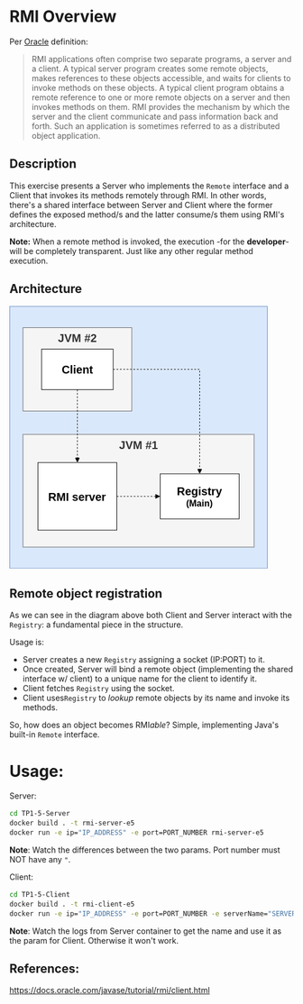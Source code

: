 # RMI Overview
Per [Oracle](https://docs.oracle.com/javase/tutorial/rmi/overview.html) definition:

>RMI applications often comprise two separate programs, a server and a client. A typical server program creates some remote objects, makes references to these objects accessible, and waits for clients to invoke methods on these objects. A typical client program obtains a remote reference to one or more remote objects on a server and then invokes methods on them. RMI provides the mechanism by which the server and the client communicate and pass information back and forth. Such an application is sometimes referred to as a distributed object application.

## Description
This exercise presents a Server who implements the ``Remote`` interface and a Client that invokes its methods remotely through RMI.
In other words, there's a shared interface between Server and Client where the former defines the exposed method/s and the latter consume/s them using RMI's architecture.

**Note:** When a remote method is invoked, the execution -for the **developer**- will be completely transparent. Just like any other regular method execution.

## Architecture
![architecture](https://raw.githubusercontent.com/ncavasin/sdypp/main/TP1/TP1-5/rmi_arq.png)

## Remote object registration
As we can see in the diagram above both Client and Server interact with the ``Registry``: a fundamental piece in the structure.

Usage is:
- Server creates a new ``Registry`` assigning a socket (IP:PORT) to it.
- Once created, Server will bind a remote object (implementing the shared interface w/ client) to a unique name for the client to identify it.
- Client fetches ``Registry`` using the socket.
- Client uses``Registry`` to *lookup* remote objects by its name and invoke its methods.  

So, how does an object becomes RMI*able*? Simple, implementing Java's built-in ``Remote`` interface.


# Usage:

Server:
    
```bash
cd TP1-5-Server
docker build . -t rmi-server-e5
docker run -e ip="IP_ADDRESS" -e port=PORT_NUMBER rmi-server-e5
```
**Note**: Watch the differences between the two params. Port number must NOT have any `"`.

Client:

```bash
cd TP1-5-Client
docker build . -t rmi-client-e5
docker run -e ip="IP_ADDRESS" -e port=PORT_NUMBER -e serverName="SERVER_NAME_FROM_LOG" rmi-client-e5
```

**Note**: Watch the logs from Server container to get the name and use it as the param for Client. Otherwise it won't work.


## References:
https://docs.oracle.com/javase/tutorial/rmi/client.html

